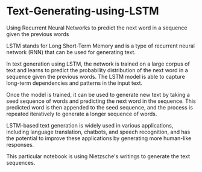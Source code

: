 # Text-Generating-using-LSTM
Using Recurrent Neural Networks to predict the next word in a sequence given the previous words

LSTM stands for Long Short-Term Memory and is a type of recurrent neural network (RNN) that can be used for generating text.

In text generation using LSTM, the network is trained on a large corpus of text and learns to predict the probability distribution of the next word in a sequence given the previous words. The LSTM model is able to capture long-term dependencies and patterns in the input text.

Once the model is trained, it can be used to generate new text by taking a seed sequence of words and predicting the next word in the sequence. This predicted word is then appended to the seed sequence, and the process is repeated iteratively to generate a longer sequence of words.

LSTM-based text generation is widely used in various applications, including language translation, chatbots, and speech recognition, and has the potential to improve these applications by generating more human-like responses.

This particular notebook is using Nietzsche's writings to generate the text sequences.
